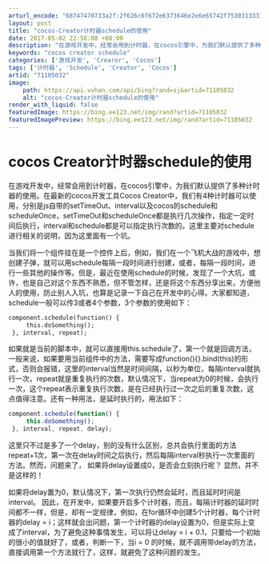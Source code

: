```yaml
---
arturl_encode: "68747470733a2f:2f626c6f672e6373646e2e6e65742f75303133313532353837:2f61727469636c652f64657461696c732f3731313035303332"
layout: post
title: "cocos-Creator计时器schedule的使用"
date: 2017-05-02 22:58:08 +08:00
description: "在游戏开发中，经常会用到计时器，在cocos引擎中，为我们默认提供了多种计时器的使用。在最新的coc"
keywords: "cocos creator schedule"
categories: ['游戏开发', 'Crearor', 'Cocos']
tags: ['计时器', 'Schedule', 'Creator', 'Cocos']
artid: "71105032"
image:
    path: https://api.vvhan.com/api/bing?rand=sj&artid=71105032
    alt: "cocos-Creator计时器schedule的使用"
render_with_liquid: false
featuredImage: https://bing.ee123.net/img/rand?artid=71105032
featuredImagePreview: https://bing.ee123.net/img/rand?artid=71105032
---
```


# cocos Creator计时器schedule的使用

在游戏开发中，经常会用到计时器，在cocos引擎中，为我们默认提供了多种计时器的使用。在最新的cocos开发工具Cocos Creator中，我们有4种计时器可以使用，分别是js自带的setTimeOut、interval以及cocos的schedule和scheduleOnce，setTimeOut和scheduleOnce都是执行几次操作，指定一定时间后执行，interval和schedule都是可以指定执行次数的。这里主要对schedule进行相关的说明，因为这里面有一个坑。

当我们将一个组件挂在是一个控件上后，例如，我们在一个飞机大战的游戏中，想创建子弹，就可以用schedule每隔一段时间进行创建，或者，每隔一段时间，进行一些其他的操作等。但是，最近在使用schedule的时候，发现了一个大坑，或许，也是自己对这个东西不熟悉，但不管怎样，还是将这个东西分享出来，方便他人的使用，防止别人入坑，也算是记录一下自己在开发中的心得。大家都知道，schedule一般可以传3或者4个参数，3个参数的使用如下：

```html
component.schedule(function() {
     this.doSomething();
 }, interval, repeat);
```

如果就是当前的脚本中，就可以直接用this.schedule了，第一个就是回调方法，一般来说，如果要用当前组件中的方法，需要写成function(){}.bind(this)的形式，否则会报错，这里的interval当然是时间间隔，以秒为单位，每隔interval就执行一次，repeat就是重复执行的次数，默认情况下，当repeat为0的时候，会执行一次，这个repeat表示重复执行次数，是在已经执行过一次之后的重复次数，这点值得注意。还有一种用法，是延时执行的，用法如下：

```javascript
component.schedule(function() {
     this.doSomething();
 }, interval, repeat, delay);
```

这里只不过是多了一个delay，别的没有什么区别，总共会执行里面的方法repeat+1次，第一次在delay时间之后执行，然后每隔interval秒执行一次里面的方法。然而，问题来了，
如果将delay设置成0，是否会立刻执行呢？
显然，并不是这样的！

如果将delay置为0，默认情况下，第一次执行仍然会延时，而且延时时间是interval。
因此，在开发中，如果要开启多个计时器，而且，每隔计时器的延时时间都不一样，但是，却有一定规律，例如，在for循环中创建5个计时器，每个计时器的delay = i；这样就会出问题，第一个计时器的delay设置为0，但是实际上变成了interval，为了避免这种事情发生，可以将让delay = i + 0.1，只要给一个初始的很小的值就好了，或者，判断一下，当i = 0 的时候，就不调用带delay的方法，直接调用第一个方法就行了，这样，就避免了这种问题的发生。